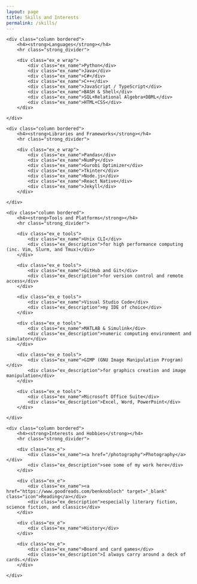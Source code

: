 ```yaml
---
layout: page
title: Skills and Interests
permalink: /skills/
---
```


<div class="row gap">

    <div class="column bordered">
        <h4><strong>Languages</strong></h4>
        <hr class="strong_divider">

        <div class="ex_e wrap">
            <div class="ex_name">Python</div>
            <div class="ex_name">Java</div>
            <div class="ex_name">C#</div>
            <div class="ex_name">C++</div>
            <div class="ex_name">JavaScript / TypeScript</div>
            <div class="ex_name">BASH & Shell</div>
            <div class="ex_name">SQL+Relational Algebra+DBML</div>
            <div class="ex_name">HTML+CSS</div>
        </div>

    </div>

    <div class="column bordered">
        <h4><strong>Libraries and Frameworks</strong></h4>
        <hr class="strong_divider">

        <div class="ex_e wrap">
            <div class="ex_name">Pandas</div>
            <div class="ex_name">NumPy</div>
            <div class="ex_name">Gurobi Optimizer</div>
            <div class="ex_name">Tkinter</div>
            <div class="ex_name">Node.js</div>
            <div class="ex_name">React Native</div>
            <div class="ex_name">Jekyll</div>
        </div>

    </div>

</div>

<div class="row gap">

    <div class="column bordered">
        <h4><strong>Tools and Platforms</strong></h4>
        <hr class="strong_divider">

        <div class="ex_e tools">
            <div class="ex_name">Unix CLI</div>
            <div class="ex_description">for high performance computing (inc. Vim, Slurm, and Tmux)</div>
        </div>

        <div class="ex_e tools">
            <div class="ex_name">GitHub and Git</div>
            <div class="ex_description">for version control and remote access</div>
        </div>

        <div class="ex_e tools">
            <div class="ex_name">Visual Studio Code</div>
            <div class="ex_description">my IDE of choice</div>
        </div>

        <div class="ex_e tools">
            <div class="ex_name">MATLAB & Simulink</div>
            <div class="ex_description">numeric computing environment and simulator</div>
        </div>

        <div class="ex_e tools">
            <div class="ex_name">GIMP (GNU Image Manipulation Program)</div>
            <div class="ex_description">for graphics creation and image manipulation</div>
        </div>

        <div class="ex_e tools">
            <div class="ex_name">Microsoft Office Suite</div>
            <div class="ex_description">Excel, Word, PowerPoint</div>
        </div>

    </div>

    <div class="column bordered">
        <h4><strong>Interests and Hobbies</strong></h4>
        <hr class="strong_divider">

        <div class="ex_e">
            <div class="ex_name"><a href="/photography">Photography</a></div>
            <div class="ex_description">see some of my work here</div>
        </div>

        <div class="ex_e">
            <div class="ex_name"><a href="https://www.goodreads.com/benknobloch" target="_blank" class="icon">Reading</a></div>
            <div class="ex_description">especially literary fiction, science fiction, and classics</div>
        </div>

        <div class="ex_e">
            <div class="ex_name">History</div>
        </div>

        <div class="ex_e">
            <div class="ex_name">Board and card games</div>
            <div class="ex_description">I always carry around a deck of cards.</div>
        </div>

    </div>

</div>
